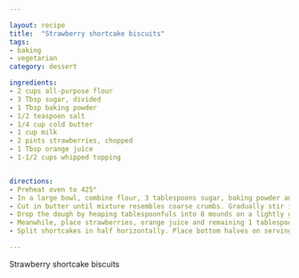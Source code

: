 ```yaml
---

layout: recipe
title:  "Strawberry shortcake biscuits"
tags: 
- baking
- vegetarian
category: dessert

ingredients:
- 2 cups all-purpose flour
- 3 Tbsp sugar, divided
- 1 Tbsp baking powder
- 1/2 teaspoon salt
- 1/4 cup cold butter
- 1 cup milk
- 2 pints strawberries, chopped
- 1 Tbsp orange juice
- 1-1/2 cups whipped topping


directions:
- Preheat oven to 425°
- In a large bowl, combine flour, 3 tablespoons sugar, baking powder and salt. 
- Cut in butter until mixture resembles coarse crumbs. Gradually stir in milk until a soft dough forms.
- Drop the dough by heaping tablespoonfuls into 8 mounds on a lightly greased baking sheet. Bake for 12-15 minutes or until lightly browned. Cool on a wire rack.
- Meanwhile, place strawberries, orange juice and remaining 1 tablespoon sugar in a bowl; toss gently. 
- Split shortcakes in half horizontally. Place bottom halves on serving plates; top with whipped topping and strawberries. Replace shortcake tops.

---
```


Strawberry shortcake biscuits
